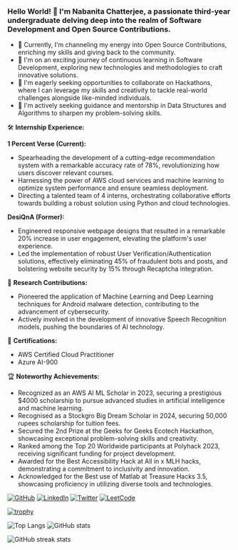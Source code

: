 ### Hello World! 👋 I'm Nabanita Chatterjee, a passionate third-year undergraduate delving deep into the realm of Software Development and Open Source Contributions.

- 🔭 Currently, I'm channeling my energy into Open Source Contributions, enriching my skills and giving back to the community.
- 🌱 I'm on an exciting journey of continuous learning in Software Development, exploring new technologies and methodologies to craft innovative solutions.
- 👯 I'm eagerly seeking opportunities to collaborate on Hackathons, where I can leverage my skills and creativity to tackle real-world challenges alongside like-minded individuals.
- 🤔 I'm actively seeking guidance and mentorship in Data Structures and Algorithms to sharpen my problem-solving skills.

🛠️ **Internship Experience:**

**1 Percent Verse (Current):**
  - Spearheading the development of a cutting-edge recommendation system with a remarkable accuracy rate of 78%, revolutionizing how users discover relevant courses.
  - Harnessing the power of AWS cloud services and machine learning to optimize system performance and ensure seamless deployment.
  - Directing a talented team of 4 interns, orchestrating collaborative efforts towards building a robust solution using Python and cloud technologies.

**DesiQnA (Former):**
  - Engineered responsive webpage designs that resulted in a remarkable 20% increase in user engagement, elevating the platform's user experience.
  - Led the implementation of robust User Verification/Authentication solutions, effectively eliminating 45% of fraudulent bots and posts, and bolstering website security by 15% through Recaptcha integration.

🧠 **Research Contributions:**
  - Pioneered the application of Machine Learning and Deep Learning techniques for Android malware detection, contributing to the advancement of cybersecurity.
  - Actively involved in the development of innovative Speech Recognition models, pushing the boundaries of AI technology.

🏅 **Certifications:**

  - AWS Certified Cloud Practitioner
  - Azure AI-900

🏆 **Noteworthy Achievements:**
  - Recognized as an AWS AI ML Scholar in 2023, securing a prestigious $4000 scholarship to pursue advanced studies in artificial intelligence and machine learning.
  - Recognised as a Stockgro Big Dream Scholar in 2024, securing 50,000 rupees scholarship for tuition fees.
  - Secured the 2nd Prize at the Geeks for Geeks Ecotech Hackathon, showcasing exceptional problem-solving skills and creativity.
  - Ranked among the Top 20 Worldwide participants at Polyhack 2023, receiving significant funding for project development.
  - Awarded for the Best Accessibility Hack at All in x MLH hacks, demonstrating a commitment to inclusivity and innovation.
  - Acknowledged for the Best use of Matlab at Treasure Hacks 3.5, showcasing proficiency in utilizing diverse tools and technologies.

[![GitHub](https://img.shields.io/badge/-GitHub-181717?style=flat&logo=GitHub&logoColor=white)](https://github.com/Nabanita29) [![LinkedIn](https://img.shields.io/badge/-LinkedIn-0077B5?style=flat&logo=LinkedIn&logoColor=white)](https://www.linkedin.com/in/nabanita-chatterjee-9b31a8228/) [![Twitter](https://img.shields.io/badge/-Twitter-1DA1F2?style=flat&logo=Twitter&logoColor=white)](https://twitter.com/Nabanita291002) [![LeetCode](https://img.shields.io/badge/-LeetCode-FFA116?style=flat&logo=LeetCode&logoColor=white)](https://leetcode.com/nabanita29/)

[![trophy](https://github-profile-trophy.vercel.app/?username=Nabanita29&theme=onedark)](https://github.com/ryo-ma/github-profile-trophy)

![Top Langs](https://github-readme-stats.vercel.app/api/top-langs/?username=Nabanita29&layout=compact)
![GitHub stats](https://github-readme-stats.vercel.app/api?username=Nabanita29&show_icons=true)

![GitHub streak stats](https://github-readme-streak-stats.herokuapp.com/?user=Nabanita29)

